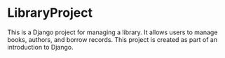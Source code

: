 # LibraryProject

This is a Django project for managing a library. It allows users to manage books, authors, and borrow records. This project is created as part of an introduction to Django.
